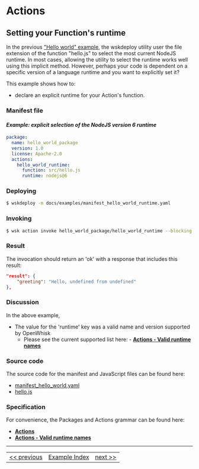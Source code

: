 # Actions

## Setting your Function's runtime

In the previous ["Hello world" example](), the wskdeploy utility user the file extension of the function "hello.js" to select the most current NodeJS runtime.  In most cases, allowing the utility to select the runtime works well using this implicit method. However, perhaps your code is dependent on a specific version of a language runtime and you want to explicitly set it?

This example shows how to:
- declare an explicit runtime for your Action's function.

### Manifest file
#### _Example: explicit selection of the NodeJS version 6 runtime_
```yaml
package:
  name: hello_world_package
  version: 1.0
  license: Apache-2.0
  actions:
    hello_world_runtime:
      function: src/hello.js
      runtime: nodejs@6
```

### Deploying

```sh
$ wskdeploy -m docs/examples/manifest_hello_world_runtime.yaml
```

### Invoking
```sh
$ wsk action invoke hello_world_package/hello_world_runtime --blocking
```

### Result
The invocation should return an 'ok' with a response that includes this result:

```json
"result": {
    "greeting": "Hello, undefined from undefined"
},
```

### Discussion

In the above example,
- The value for the 'runtime' key was a valid name and version supported by OpenWhisk
  - Please see the current supported list here: - **[Actions - Valid runtime names](../specification/html/spec_actions.md#valid-runtime-names)**


### Source code
The source code for the manifest and JavaScript files can be found here:
- [manifest_hello_world.yaml](examples/manifest_hello_world.yaml)
- [hello.js](examples/src/hello.js)

### Specification
For convenience, the Packages and Actions grammar can be found here:
- **[Actions](../specification/html/spec_actions.md#actions)**
- **[Actions - Valid runtime names](../specification/html/spec_actions.md#valid-runtime-names)**

---
<!--
 Bottom Navigation
-->
<html>
<div align="center">
<table align="center">
  <tr>
    <td><a href="wskdeploy_action_helloworld.md#actions">&lt;&lt;&nbsp;previous</a></td>
    <td><a href="programming_guide.md#guided-examples">Example Index</a></td>
    <td><a href="wskdeploy_action_fixed_parms.md#actions">next&nbsp;&gt;&gt;</a></td>
  </tr>
</table>
</div>
</html>
